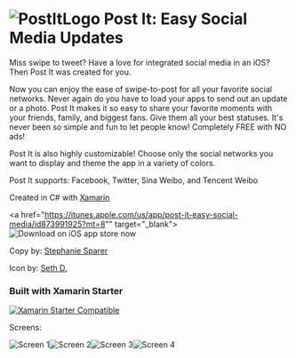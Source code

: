 ![PostItLogo](https://raw.githubusercontent.com/jamesmontemagno/Post-It/master/Art/icons/postit/Icon@2x.png)
Post It: Easy Social Media Updates
=======

Miss swipe to tweet? Have a love for integrated social media in an iOS? Then Post It was created for you. 

Now you can enjoy the ease of swipe-to-post for all your favorite social networks. Never again do you have to load your apps to send out an update or a photo. Post It makes it so easy to share your favorite moments with your friends, family, and biggest fans. Give them all your best statuses. It's never been so simple and fun to let people know! Completely FREE with NO ads! 

Post It is also highly customizable! Choose only the social networks you want to display and theme the app in a variety of colors. 

Post It supports: Facebook, Twitter, Sina Weibo, and Tencent Weibo 

Created in C# with [Xamarin](http://www.xamarin.com)

<a href="https://itunes.apple.com/us/app/post-it-easy-social-media/id873991925?mt=8"" target="_blank"><img alt="Download on iOS app store now" src="https://raw.githubusercontent.com/jamesmontemagno/Post-It/master/Art/AppleAppStore.png"/></a>




Copy by: [Stephanie Sparer](http://www.twitter.com/stefispice)

Icon by: [Seth D.](http://www.fiverr.com/atomicbliss)

### Built with Xamarin Starter

<a href="http://www.xamarin.com/starter" target="_blank"><img alt="Xamarin Starter Compatible" src="https://raw.githubusercontent.com/jamesmontemagno/My-StepCounter/master/Artwork/XamarinStarterCompatible.png"/></a>


Screens:

![Screen 1](https://raw.githubusercontent.com/jamesmontemagno/Post-It/master/Art/screen1.png)![Screen 2](https://raw.githubusercontent.com/jamesmontemagno/Post-It/master/Art/screen2.png)![Screen 3](https://raw.githubusercontent.com/jamesmontemagno/Post-It/master/Art/screen3.png)![Screen 4](https://raw.githubusercontent.com/jamesmontemagno/Post-It/master/Art/screen4.png)

